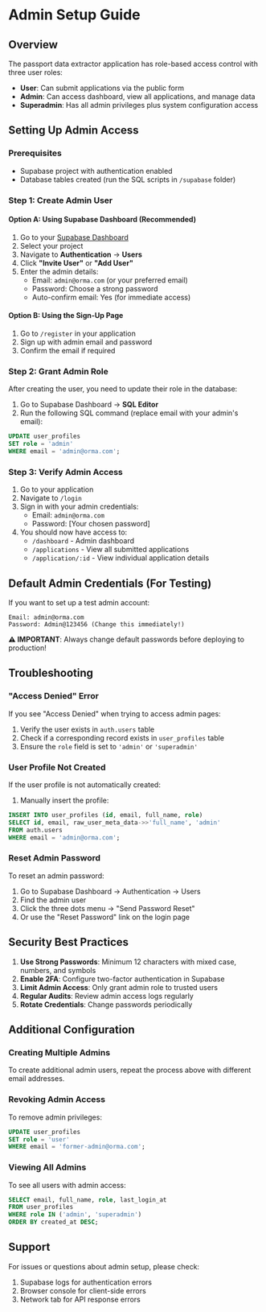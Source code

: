 # Admin Setup Guide

## Overview

The passport data extractor application has role-based access control with three user roles:
- **User**: Can submit applications via the public form
- **Admin**: Can access dashboard, view all applications, and manage data
- **Superadmin**: Has all admin privileges plus system configuration access

## Setting Up Admin Access

### Prerequisites
- Supabase project with authentication enabled
- Database tables created (run the SQL scripts in `/supabase` folder)

### Step 1: Create Admin User

#### Option A: Using Supabase Dashboard (Recommended)

1. Go to your [Supabase Dashboard](https://app.supabase.com)
2. Select your project
3. Navigate to **Authentication** → **Users**
4. Click **"Invite User"** or **"Add User"**
5. Enter the admin details:
   - Email: `admin@orma.com` (or your preferred email)
   - Password: Choose a strong password
   - Auto-confirm email: Yes (for immediate access)

#### Option B: Using the Sign-Up Page

1. Go to `/register` in your application
2. Sign up with admin email and password
3. Confirm the email if required

### Step 2: Grant Admin Role

After creating the user, you need to update their role in the database:

1. Go to Supabase Dashboard → **SQL Editor**
2. Run the following SQL command (replace email with your admin's email):

```sql
UPDATE user_profiles
SET role = 'admin'
WHERE email = 'admin@orma.com';
```

### Step 3: Verify Admin Access

1. Go to your application
2. Navigate to `/login`
3. Sign in with your admin credentials:
   - Email: `admin@orma.com`
   - Password: [Your chosen password]
4. You should now have access to:
   - `/dashboard` - Admin dashboard
   - `/applications` - View all submitted applications
   - `/application/:id` - View individual application details

## Default Admin Credentials (For Testing)

If you want to set up a test admin account:

```
Email: admin@orma.com
Password: Admin@123456 (Change this immediately!)
```

**⚠️ IMPORTANT**: Always change default passwords before deploying to production!

## Troubleshooting

### "Access Denied" Error
If you see "Access Denied" when trying to access admin pages:
1. Verify the user exists in `auth.users` table
2. Check if a corresponding record exists in `user_profiles` table
3. Ensure the `role` field is set to `'admin'` or `'superadmin'`

### User Profile Not Created
If the user profile is not automatically created:
1. Manually insert the profile:

```sql
INSERT INTO user_profiles (id, email, full_name, role)
SELECT id, email, raw_user_meta_data->>'full_name', 'admin'
FROM auth.users
WHERE email = 'admin@orma.com';
```

### Reset Admin Password
To reset an admin password:
1. Go to Supabase Dashboard → Authentication → Users
2. Find the admin user
3. Click the three dots menu → "Send Password Reset"
4. Or use the "Reset Password" link on the login page

## Security Best Practices

1. **Use Strong Passwords**: Minimum 12 characters with mixed case, numbers, and symbols
2. **Enable 2FA**: Configure two-factor authentication in Supabase
3. **Limit Admin Access**: Only grant admin role to trusted users
4. **Regular Audits**: Review admin access logs regularly
5. **Rotate Credentials**: Change passwords periodically

## Additional Configuration

### Creating Multiple Admins
To create additional admin users, repeat the process above with different email addresses.

### Revoking Admin Access
To remove admin privileges:

```sql
UPDATE user_profiles
SET role = 'user'
WHERE email = 'former-admin@orma.com';
```

### Viewing All Admins
To see all users with admin access:

```sql
SELECT email, full_name, role, last_login_at
FROM user_profiles
WHERE role IN ('admin', 'superadmin')
ORDER BY created_at DESC;
```

## Support

For issues or questions about admin setup, please check:
1. Supabase logs for authentication errors
2. Browser console for client-side errors
3. Network tab for API response errors